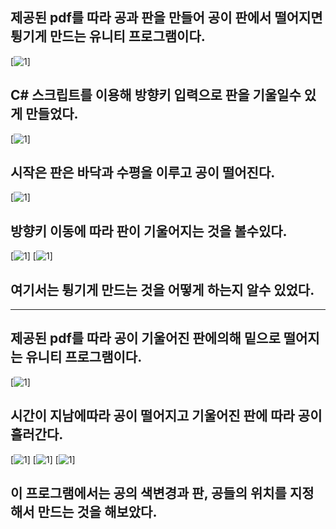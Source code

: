 ## 제공된 pdf를 따라 공과 판을 만들어 공이 판에서 떨어지면 튕기게 만드는 유니티 프로그램이다.
[![1](./img/1.jpg)]
## C# 스크립트를 이용해 방향키 입력으로 판을 기울일수 있게 만들었다.
[![1](./img/2.jpg)]
## 시작은 판은 바닥과 수평을 이루고 공이 떨어진다.
[![1](./img/3.jpg)]
## 방향키 이동에 따라 판이 기울어지는 것을 볼수있다.
[![1](./img/4.jpg)]
[![1](./img/5.jpg)]
## 여기서는 튕기게 만드는 것을 어떻게 하는지 알수 있었다.
----------------------------------------------------------------------------------
## 제공된 pdf를 따라 공이 기울어진 판에의해 밑으로 떨어지는 유니티 프로그램이다.
[![1](./img/6.jpg)]
## 시간이 지남에따라 공이 떨어지고 기울어진 판에 따라 공이 흘러간다.
[![1](./img/7.jpg)]
[![1](./img/8.jpg)]
[![1](./img/9.jpg)]
## 이 프로그램에서는 공의 색변경과 판, 공들의 위치를 지정해서 만드는 것을 해보았다.
